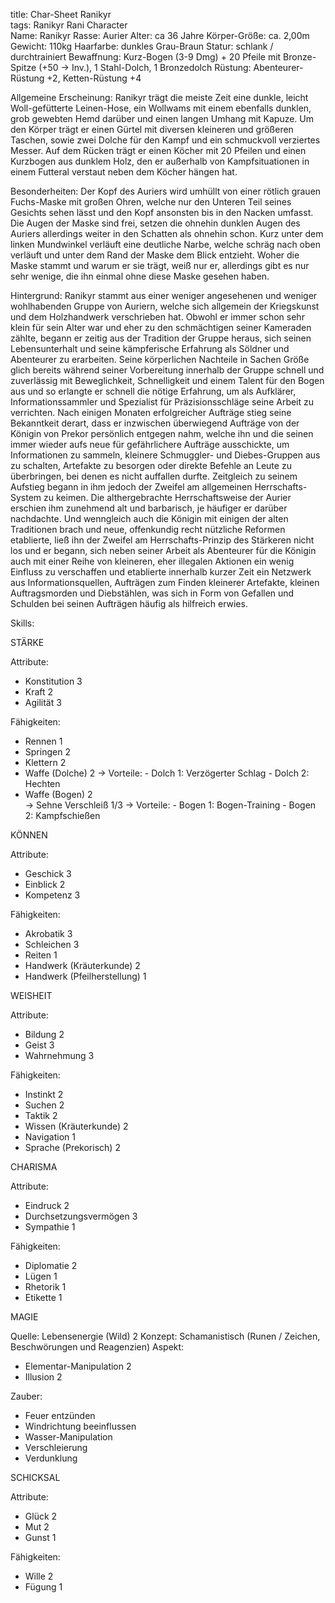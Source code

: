title: Char-Sheet Ranikyr  
tags: Ranikyr Rani Character  
Name:           RanikyrRasse:          AurierAlter:          ca 36 JahreKörper-Größe:   ca. 2,00mGewicht:        110kgHaarfarbe:      dunkles Grau-BraunStatur:         schlank / durchtrainiertBewaffnung:     Kurz-Bogen (3-9 Dmg) + 20 Pfeile mit Bronze-Spitze (+50 -> Inv.),                 1 Stahl-Dolch, 1 BronzedolchRüstung:        Abenteurer-Rüstung +2, Ketten-Rüstung +4Allgemeine Erscheinung:Ranikyr trägt die meiste Zeit eine dunkle, leicht Woll-gefütterte Leinen-Hose, ein Wollwams mit einem ebenfalls dunklen, grob gewebten Hemd darüber und einen langen Umhang mit Kapuze. Um den Körper trägt er einen Gürtel mit diversen kleineren und größeren Taschen, sowie zwei Dolche für den Kampf und ein schmuckvoll verziertes Messer. Auf dem Rücken trägt er einen Köcher mit 20 Pfeilen und einen Kurzbogen aus dunklem Holz, den er außerhalb von Kampfsituationen in einem Futteral verstaut neben dem Köcher hängen hat.Besonderheiten:Der Kopf des Auriers wird umhüllt von einer rötlich grauen Fuchs-Maske mit großen Ohren, welche nur den Unteren Teil seines Gesichts sehen lässt und den Kopf ansonsten bis in den Nacken umfasst. Die Augen der Maske sind frei, setzen die ohnehin dunklen Augen des Auriers allerdings weiter in den Schatten als ohnehin schon. Kurz unter dem linken Mundwinkel verläuft eine deutliche Narbe, welche schräg nach oben verläuft und unter dem Rand der Maske dem Blick entzieht. Woher die Maske stammt und warum er sie trägt, weiß nur er, allerdings gibt es nur sehr wenige, die ihn einmal ohne diese Maske gesehen haben.Hintergrund:Ranikyr stammt aus einer weniger angesehenen und weniger wohlhabenden Gruppe von Auriern, welche sich allgemein der Kriegskunst und dem Holzhandwerk verschrieben hat. Obwohl er immer schon sehr klein für sein Alter war und eher zu den schmächtigen seiner Kameraden zählte, begann er zeitig aus der Tradition der Gruppe heraus, sich seinen Lebensunterhalt und seine kämpferische Erfahrung als Söldner und Abenteurer zu erarbeiten. Seine körperlichen Nachteile in Sachen Größe glich bereits während seiner Vorbereitung innerhalb der Gruppe schnell und zuverlässig mit Beweglichkeit, Schnelligkeit und einem Talent für den Bogen aus und so erlangte er schnell die nötige Erfahrung, um als Aufklärer, Informationssammler und Spezialist für Präzisionsschläge seine Arbeit zu verrichten. Nach einigen Monaten erfolgreicher Aufträge stieg seine Bekanntkeit derart, dass er inzwischen überwiegend Aufträge von der Königin von Prekor persönlich entgegen nahm, welche ihn und die seinen immer wieder aufs neue für gefährlichere Aufträge ausschickte, um Informationen zu sammeln, kleinere Schmuggler- und Diebes-Gruppen aus zu schalten, Artefakte zu besorgen oder direkte Befehle an Leute zu überbringen, bei denen es nicht auffallen durfte. Zeitgleich zu seinem Aufstieg begann in ihm jedoch der Zweifel am allgemeinen Herrschafts-System zu keimen. Die althergebrachte Herrschaftsweise der Aurier erschien ihm zunehmend alt und barbarisch, je häufiger er darüber nachdachte. Und wenngleich auch die Königin mit einigen der alten Traditionen brach und neue, offenkundig recht nützliche Reformen etablierte, ließ ihn der Zweifel am Herrschafts-Prinzip des Stärkeren nicht los und er begann, sich neben seiner Arbeit als Abenteurer für die Königin auch mit einer Reihe von kleineren, eher illegalen Aktionen ein wenig Einfluss zu verschaffen und etablierte innerhalb kurzer Zeit ein Netzwerk aus Informationsquellen, Aufträgen zum Finden kleinerer Artefakte, kleinen Auftragsmorden und Diebstählen, was sich in Form von Gefallen und Schulden bei seinen Aufträgen häufig als hilfreich erwies. Skills:STÄRKEAttribute:- Konstitution 3- Kraft 2- Agilität 3Fähigkeiten:- Rennen 1- Springen 2- Klettern 2- Waffe (Dolche) 2     -> Vorteile:         - Dolch 1: Verzögerter Schlag        - Dolch 2: Hechten- Waffe (Bogen) 2      -> Sehne Verschleiß 1/3    -> Vorteile:        - Bogen 1: Bogen-Training        - Bogen 2: KampfschießenKÖNNENAttribute: - Geschick 3- Einblick 2- Kompetenz 3Fähigkeiten:- Akrobatik 3- Schleichen 3- Reiten 1- Handwerk (Kräuterkunde) 2- Handwerk (Pfeilherstellung) 1WEISHEITAttribute: - Bildung 2- Geist 3- Wahrnehmung 3Fähigkeiten:- Instinkt 2- Suchen 2- Taktik 2- Wissen (Kräuterkunde) 2- Navigation 1- Sprache (Prekorisch) 2CHARISMAAttribute: - Eindruck 2- Durchsetzungsvermögen 3- Sympathie 1Fähigkeiten:- Diplomatie 2- Lügen 1- Rhetorik 1- Etikette 1MAGIEQuelle:  Lebensenergie (Wild) 2Konzept: Schamanistisch (Runen / Zeichen, Beschwörungen und Reagenzien)Aspekt:  - Elementar-Manipulation 2- Illusion 2Zauber:- Feuer entzünden- Windrichtung beeinflussen- Wasser-Manipulation- Verschleierung- VerdunklungSCHICKSALAttribute:- Glück 2- Mut 2- Gunst 1Fähigkeiten:- Wille 2- Fügung 1